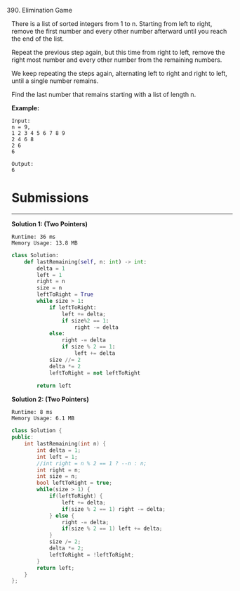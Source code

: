 390. Elimination Game

There is a list of sorted integers from 1 to n. Starting from left to right, remove the first number and every other number afterward until you reach the end of the list.

Repeat the previous step again, but this time from right to left, remove the right most number and every other number from the remaining numbers.

We keep repeating the steps again, alternating left to right and right to left, until a single number remains.

Find the last number that remains starting with a list of length n.

**Example:**
```
Input:
n = 9,
1 2 3 4 5 6 7 8 9
2 4 6 8
2 6
6

Output:
6
```

# Submissions
---
**Solution 1: (Two Pointers)**
```
Runtime: 36 ms
Memory Usage: 13.8 MB
```
```python
class Solution:
    def lastRemaining(self, n: int) -> int:
        delta = 1
        left = 1
        right = n
        size = n
        leftToRight = True
        while size > 1:
            if leftToRight:
                left += delta;
                if size%2 == 1:
                    right -= delta
            else:
                right -= delta
                if size % 2 == 1:
                    left += delta
            size //= 2
            delta *= 2
            leftToRight = not leftToRight
            
        return left
```

**Solution 2: (Two Pointers)**
```
Runtime: 8 ms
Memory Usage: 6.1 MB
```
```c++
class Solution {
public:
    int lastRemaining(int n) {
        int delta = 1;
        int left = 1;
        //int right = n % 2 == 1 ? --n : n;
        int right = n;
        int size = n;
        bool leftToRight = true;
        while(size > 1) {
            if(leftToRight) {
                left += delta;
                if(size % 2 == 1) right -= delta;
            } else {
                right -= delta;
                if(size % 2 == 1) left += delta;
            }
            size /= 2;
            delta *= 2;
            leftToRight = !leftToRight;
        }
        return left;
    }
};
```